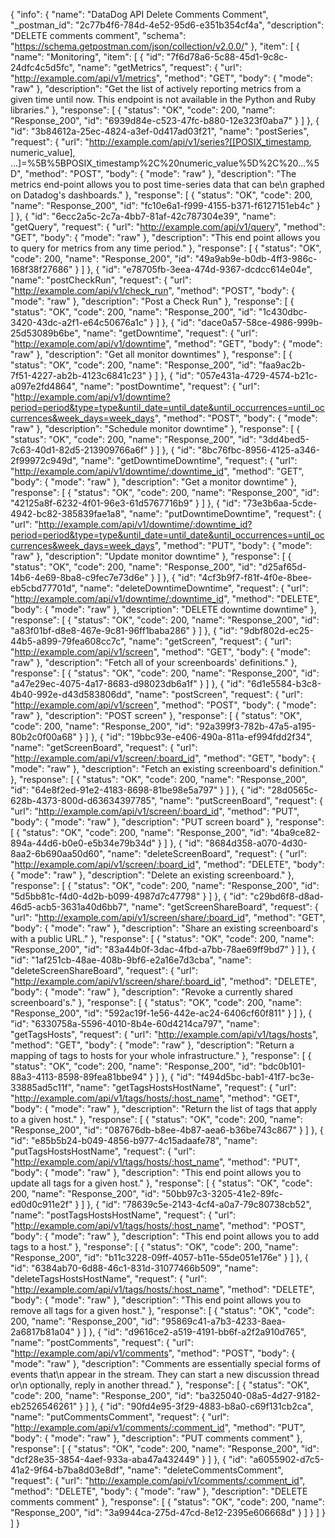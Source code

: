{
  "info": {
    "name": "DataDog API Delete Comments Comment",
    "_postman_id": "2c77b4f6-784d-4e52-95d6-e351b354cf4a",
    "description": "DELETE comments comment",
    "schema": "https://schema.getpostman.com/json/collection/v2.0.0/"
  },
  "item": [
    {
      "name": "Monitoring",
      "item": [
        {
          "id": "7f6d78a6-5c88-45d1-9c8c-24dfc4c5d5fc",
          "name": "getMetrics",
          "request": {
            "url": "http://example.com/api/v1/metrics",
            "method": "GET",
            "body": {
              "mode": "raw"
            },
            "description": "Get the list of actively reporting metrics from a given time until now. This endpoint is not available in the Python and Ruby libraries."
          },
          "response": [
            {
              "status": "OK",
              "code": 200,
              "name": "Response_200",
              "id": "6939d84e-c523-47fc-b880-12e323f0aba7"
            }
          ]
        },
        {
          "id": "3b84612a-25ec-4824-a3ef-0d417ad03f21",
          "name": "postSeries",
          "request": {
            "url": "http://example.com/api/v1/series?[[POSIX_timestamp, numeric_value], ...]=%5B%5BPOSIX_timestamp%2C%20numeric_value%5D%2C%20...%5D",
            "method": "POST",
            "body": {
              "mode": "raw"
            },
            "description": "The metrics end-point allows you to post time-series data that can be\n          graphed on Datadog's dashboards."
          },
          "response": [
            {
              "status": "OK",
              "code": 200,
              "name": "Response_200",
              "id": "fc10e6a1-f999-4155-b371-f6127151eb4c"
            }
          ]
        },
        {
          "id": "6ecc2a5c-2c7a-4bb7-81af-42c787304e39",
          "name": "getQuery",
          "request": {
            "url": "http://example.com/api/v1/query",
            "method": "GET",
            "body": {
              "mode": "raw"
            },
            "description": "This end point allows you to query for metrics from any time period."
          },
          "response": [
            {
              "status": "OK",
              "code": 200,
              "name": "Response_200",
              "id": "49a9ab9e-b0db-4ff3-986c-168f38f27686"
            }
          ]
        },
        {
          "id": "e78705fb-3eea-474d-9367-dcdcc614e04e",
          "name": "postCheckRun",
          "request": {
            "url": "http://example.com/api/v1/check_run",
            "method": "POST",
            "body": {
              "mode": "raw"
            },
            "description": "Post a Check Run"
          },
          "response": [
            {
              "status": "OK",
              "code": 200,
              "name": "Response_200",
              "id": "1c430dbc-3420-43dc-a2f1-e64c50676a1c"
            }
          ]
        },
        {
          "id": "dace0a57-58ce-4986-999b-25d53089b6be",
          "name": "getDowntime",
          "request": {
            "url": "http://example.com/api/v1/downtime",
            "method": "GET",
            "body": {
              "mode": "raw"
            },
            "description": "Get all monitor downtimes"
          },
          "response": [
            {
              "status": "OK",
              "code": 200,
              "name": "Response_200",
              "id": "faa9ac2b-7f51-4227-ab2b-4123c6841c23"
            }
          ]
        },
        {
          "id": "057e431a-4729-4574-b21c-a097e2fd4864",
          "name": "postDowntime",
          "request": {
            "url": "http://example.com/api/v1/downtime?period=period&type=type&until_date=until_date&until_occurrences=until_occurrences&week_days=week_days",
            "method": "POST",
            "body": {
              "mode": "raw"
            },
            "description": "Schedule monitor downtime"
          },
          "response": [
            {
              "status": "OK",
              "code": 200,
              "name": "Response_200",
              "id": "3dd4bed5-7c63-40d1-82d5-213909766a6f"
            }
          ]
        },
        {
          "id": "8bc76fbc-8956-4125-a346-2f99972c949d",
          "name": "getDowntimeDowntime",
          "request": {
            "url": "http://example.com/api/v1/downtime/:downtime_id",
            "method": "GET",
            "body": {
              "mode": "raw"
            },
            "description": "Get a monitor downtime"
          },
          "response": [
            {
              "status": "OK",
              "code": 200,
              "name": "Response_200",
              "id": "42125a8f-6232-4f01-96e3-61d5767716b9"
            }
          ]
        },
        {
          "id": "73e3b6aa-5cde-4942-bc82-385839fae1a8",
          "name": "putDowntimeDowntime",
          "request": {
            "url": "http://example.com/api/v1/downtime/:downtime_id?period=period&type=type&until_date=until_date&until_occurrences=until_occurrences&week_days=week_days",
            "method": "PUT",
            "body": {
              "mode": "raw"
            },
            "description": "Update monitor downtime"
          },
          "response": [
            {
              "status": "OK",
              "code": 200,
              "name": "Response_200",
              "id": "d25af65d-14b6-4e69-8ba8-c9fec7e73d6e"
            }
          ]
        },
        {
          "id": "4cf3b9f7-f81f-4f0e-8bee-eb5cbd77701d",
          "name": "deleteDowntimeDowntime",
          "request": {
            "url": "http://example.com/api/v1/downtime/:downtime_id",
            "method": "DELETE",
            "body": {
              "mode": "raw"
            },
            "description": "DELETE downtime downtime"
          },
          "response": [
            {
              "status": "OK",
              "code": 200,
              "name": "Response_200",
              "id": "a83f01bf-d8e8-467e-9c81-96ff1baba286"
            }
          ]
        },
        {
          "id": "9dbf802d-ec25-44b5-a899-79fea608cc7c",
          "name": "getScreen",
          "request": {
            "url": "http://example.com/api/v1/screen",
            "method": "GET",
            "body": {
              "mode": "raw"
            },
            "description": "Fetch all of your screenboards' definitions."
          },
          "response": [
            {
              "status": "OK",
              "code": 200,
              "name": "Response_200",
              "id": "a47e29ec-4075-4a17-8683-d98023db6a1f"
            }
          ]
        },
        {
          "id": "6d1e5584-b3c8-4b40-992e-d43d583806dd",
          "name": "postScreen",
          "request": {
            "url": "http://example.com/api/v1/screen",
            "method": "POST",
            "body": {
              "mode": "raw"
            },
            "description": "POST screen"
          },
          "response": [
            {
              "status": "OK",
              "code": 200,
              "name": "Response_200",
              "id": "92a399f3-782b-47a5-a195-80b2c0f00a68"
            }
          ]
        },
        {
          "id": "19bbc93e-e406-490a-811a-ef994fdd2f34",
          "name": "getScreenBoard",
          "request": {
            "url": "http://example.com/api/v1/screen/:board_id",
            "method": "GET",
            "body": {
              "mode": "raw"
            },
            "description": "Fetch an existing screenboard's definition."
          },
          "response": [
            {
              "status": "OK",
              "code": 200,
              "name": "Response_200",
              "id": "64e8f2ed-91e2-4183-8698-81be98e5a797"
            }
          ]
        },
        {
          "id": "28d0565c-628b-4373-800d-d63634397785",
          "name": "putScreenBoard",
          "request": {
            "url": "http://example.com/api/v1/screen/:board_id",
            "method": "PUT",
            "body": {
              "mode": "raw"
            },
            "description": "PUT screen board"
          },
          "response": [
            {
              "status": "OK",
              "code": 200,
              "name": "Response_200",
              "id": "4ba9ce82-894a-44d6-b0e0-e5b34e79b34d"
            }
          ]
        },
        {
          "id": "8684d358-a070-4d30-8aa2-6b690aa50d60",
          "name": "deleteScreenBoard",
          "request": {
            "url": "http://example.com/api/v1/screen/:board_id",
            "method": "DELETE",
            "body": {
              "mode": "raw"
            },
            "description": "Delete an existing screenboard."
          },
          "response": [
            {
              "status": "OK",
              "code": 200,
              "name": "Response_200",
              "id": "5d5bb81c-f4d0-4d2b-b099-4987d7c47798"
            }
          ]
        },
        {
          "id": "c29bd6f8-d8ad-46d5-acb5-3631a40d6bb7",
          "name": "getScreenShareBoard",
          "request": {
            "url": "http://example.com/api/v1/screen/share/:board_id",
            "method": "GET",
            "body": {
              "mode": "raw"
            },
            "description": "Share an existing screenboard's with a public URL."
          },
          "response": [
            {
              "status": "OK",
              "code": 200,
              "name": "Response_200",
              "id": "83a44b0f-3dac-4fbd-a7bb-78ae69ff9bd7"
            }
          ]
        },
        {
          "id": "1af251cb-48ae-408b-9bf6-e2a16e7d3cba",
          "name": "deleteScreenShareBoard",
          "request": {
            "url": "http://example.com/api/v1/screen/share/:board_id",
            "method": "DELETE",
            "body": {
              "mode": "raw"
            },
            "description": "Revoke a currently shared screenboard's."
          },
          "response": [
            {
              "status": "OK",
              "code": 200,
              "name": "Response_200",
              "id": "592ac19f-1e56-442e-ac24-6406cf60f811"
            }
          ]
        },
        {
          "id": "6330758a-5596-4010-8b4e-60d4214ca797",
          "name": "getTagsHosts",
          "request": {
            "url": "http://example.com/api/v1/tags/hosts",
            "method": "GET",
            "body": {
              "mode": "raw"
            },
            "description": "Return a mapping of tags to hosts for your whole infrastructure."
          },
          "response": [
            {
              "status": "OK",
              "code": 200,
              "name": "Response_200",
              "id": "bdc0b101-88a3-4113-8598-89fea81bbe94"
            }
          ]
        },
        {
          "id": "f494d5bc-bab1-41f7-bc3e-33885ad5c11f",
          "name": "getTagsHostsHostName",
          "request": {
            "url": "http://example.com/api/v1/tags/hosts/:host_name",
            "method": "GET",
            "body": {
              "mode": "raw"
            },
            "description": "Return the list of tags that apply to a given host."
          },
          "response": [
            {
              "status": "OK",
              "code": 200,
              "name": "Response_200",
              "id": "087676db-b8ee-4b87-aea6-b36be743c867"
            }
          ]
        },
        {
          "id": "e85b5b24-b049-4856-b977-4c15adaafe78",
          "name": "putTagsHostsHostName",
          "request": {
            "url": "http://example.com/api/v1/tags/hosts/:host_name",
            "method": "PUT",
            "body": {
              "mode": "raw"
            },
            "description": "This end point allows you to update all tags for a given host."
          },
          "response": [
            {
              "status": "OK",
              "code": 200,
              "name": "Response_200",
              "id": "50bb97c3-3205-41e2-89fc-ed0d0c911e2f"
            }
          ]
        },
        {
          "id": "78639c5e-2143-4cf4-a0a7-79c80738cb52",
          "name": "postTagsHostsHostName",
          "request": {
            "url": "http://example.com/api/v1/tags/hosts/:host_name",
            "method": "POST",
            "body": {
              "mode": "raw"
            },
            "description": "This end point allows you to add tags to a host."
          },
          "response": [
            {
              "status": "OK",
              "code": 200,
              "name": "Response_200",
              "id": "b11c3228-09ff-4057-b11e-55de051e176e"
            }
          ]
        },
        {
          "id": "6384ab70-6d88-46c1-831d-31077466b509",
          "name": "deleteTagsHostsHostName",
          "request": {
            "url": "http://example.com/api/v1/tags/hosts/:host_name",
            "method": "DELETE",
            "body": {
              "mode": "raw"
            },
            "description": "This end point allows you to remove all tags for a given host."
          },
          "response": [
            {
              "status": "OK",
              "code": 200,
              "name": "Response_200",
              "id": "95869c41-a7b3-4233-8aea-2a6817b81a04"
            }
          ]
        },
        {
          "id": "d9616ce2-a519-4191-bb6f-a2f2a910d765",
          "name": "postComments",
          "request": {
            "url": "http://example.com/api/v1/comments",
            "method": "POST",
            "body": {
              "mode": "raw"
            },
            "description": "Comments are essentially special forms of events that\n          appear in the stream. They can start a new discussion thread or\n          optionally, reply in another thread."
          },
          "response": [
            {
              "status": "OK",
              "code": 200,
              "name": "Response_200",
              "id": "ba325040-08a5-4d27-9182-eb2526546261"
            }
          ]
        },
        {
          "id": "90fd4e95-3f29-4883-b8a0-c69f131cb2ca",
          "name": "putCommentsComment",
          "request": {
            "url": "http://example.com/api/v1/comments/:comment_id",
            "method": "PUT",
            "body": {
              "mode": "raw"
            },
            "description": "PUT comments comment"
          },
          "response": [
            {
              "status": "OK",
              "code": 200,
              "name": "Response_200",
              "id": "dcf28e35-3854-4aef-933a-aba47a432449"
            }
          ]
        },
        {
          "id": "a6055902-d7c5-41a2-9f64-b7ba8d03e8df",
          "name": "deleteCommentsComment",
          "request": {
            "url": "http://example.com/api/v1/comments/:comment_id",
            "method": "DELETE",
            "body": {
              "mode": "raw"
            },
            "description": "DELETE comments comment"
          },
          "response": [
            {
              "status": "OK",
              "code": 200,
              "name": "Response_200",
              "id": "3a9944ca-275d-47cd-8e12-2395e606668d"
            }
          ]
        }
      ]
    }
  ]
}